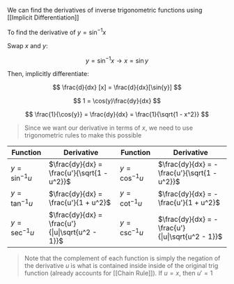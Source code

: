 We can find the derivatives of inverse trigonometric functions using [[Implicit Differentiation]]

To find the derivative of $y = \sin^{-1}{x}$

Swap $x$ and $y$:

$$
y = \sin^{-1}{x} \rightarrow x = \sin{y}
$$

Then, implicitly differentiate:

$$
\frac{d}{dx} [x] = \frac{d}{dx}[\sin{y}]
$$

$$
1 =  \cos(y)\frac{dy}{dx}
$$

$$
\frac{1}{\cos{y}} = \frac{dy}{dx} = \frac{1}{\sqrt{1 - x^2}}
$$

> Since we want our derivative in terms of $x$, we need to use trigonometric rules to make this possible
> 

Function | Derivative | Function | Derivative
---|---|---|---
$y = \sin^{-1}{u}$ | $\frac{dy}{dx} = \frac{u'}{\sqrt{1 - u^2}}$ |  $y = \cos^{-1}{u}$ | $\frac{dy}{dx} = -\frac{u'}{\sqrt{1 - u^2}}$ 
$y = \tan^{-1}{u}$ | $\frac{dy}{dx} = \frac{u'}{1 + u^2}$ |  $y = \cot^{-1}{u}$ | $\frac{dy}{dx} = -\frac{u'}{1 + u^2}$
$y = \sec^{-1}{u}$ | $\frac{dy}{dx} = \frac{u'}{\|u\|\sqrt{u^2 - 1}}$| $y = \csc^{-1}{u}$ | $\frac{dy}{dx} = -\frac{u'}{\|u\|\sqrt{u^2 - 1}}$

> Note that the complement of each function is simply the negation of the derivative
> $u$ is what is contained inside inside of the original trig function (already accounts for [[Chain Rule]]). 
> If $u = x$, then $u' = 1$











